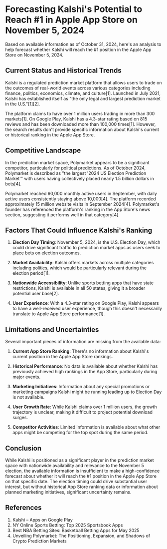 # Forecasting Kalshi's Potential to Reach #1 in Apple App Store on November 5, 2024

Based on available information as of October 31, 2024, here's an analysis to help forecast whether Kalshi will reach the #1 position in the Apple App Store on November 5, 2024.

## Current Status and Historical Trends

Kalshi is a regulated prediction market platform that allows users to trade on the outcomes of real-world events across various categories including finance, politics, economics, climate, and culture[1]. Launched in July 2021, Kalshi has established itself as "the only legal and largest prediction market in the U.S."[1][2].

The platform claims to have over 1 million users trading in more than 300 markets[1]. On Google Play, Kalshi has a 4.3-star rating based on 815 reviews and has been downloaded more than 100,000 times[1]. However, the search results don't provide specific information about Kalshi's current or historical ranking in the Apple App Store.

## Competitive Landscape

In the prediction market space, Polymarket appears to be a significant competitor, particularly for political predictions. As of October 2024, Polymarket is described as "the largest '2024 US Election Prediction Market'" with users having collectively placed nearly 1.5 billion dollars in bets[4].

Polymarket reached 90,000 monthly active users in September, with daily active users consistently staying above 10,000[4]. The platform recorded approximately 15 million website visits in September 2024[4]. Polymarket's founder has referenced the platform's ranking in the App Store's news section, suggesting it performs well in that category[4].

## Factors That Could Influence Kalshi's Ranking

1. **Election Day Timing**: November 5, 2024, is the U.S. Election Day, which could drive significant traffic to prediction market apps as users seek to place bets on election outcomes.

2. **Market Availability**: Kalshi offers markets across multiple categories including politics, which would be particularly relevant during the election period[1].

3. **Nationwide Accessibility**: Unlike sports betting apps that have state restrictions, Kalshi is available in all 50 states, giving it a broader potential user base[2].

4. **User Experience**: With a 4.3-star rating on Google Play, Kalshi appears to have a well-received user experience, though this doesn't necessarily translate to Apple App Store performance[1].

## Limitations and Uncertainties

Several important pieces of information are missing from the available data:

1. **Current App Store Ranking**: There's no information about Kalshi's current position in the Apple App Store rankings.

2. **Historical Performance**: No data is available about whether Kalshi has previously achieved high rankings in the App Store, particularly during major events.

3. **Marketing Initiatives**: Information about any special promotions or marketing campaigns Kalshi might be running leading up to Election Day is not available.

4. **User Growth Rate**: While Kalshi claims over 1 million users, the growth trajectory is unclear, making it difficult to project potential download surges.

5. **Competitor Activities**: Limited information is available about what other apps might be competing for the top spot during the same period.

## Conclusion

While Kalshi is positioned as a significant player in the prediction market space with nationwide availability and relevance to the November 5 election, the available information is insufficient to make a high-confidence forecast about whether it will reach the #1 position in the Apple App Store on that specific date. The election timing could drive substantial user interest, but without historical App Store ranking data or information about planned marketing initiatives, significant uncertainty remains.

## References

1. Kalshi – Apps on Google Play
2. NY Online Sports Betting: Top 2025 Sportsbook Apps
3. Best NBA Betting Sites: Basketball Betting Apps for May 2025
4. Unveiling Polymarket: The Positioning, Expansion, and Shadows of Crypto Prediction Markets